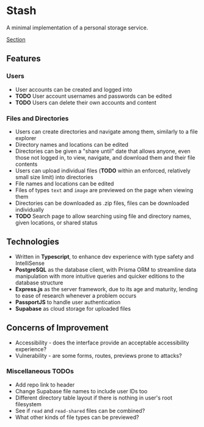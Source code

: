 # Stash
A minimal implementation of a personal storage service.

[Section](https://www.theodinproject.com/lessons/nodejs-file-uploader)

## Features
### Users
- User accounts can be created and logged into
- **TODO** User account usernames and passwords can be edited
- **TODO** Users can delete their own accounts and content
### Files and Directories
- Users can create directories and navigate among them, similarly to a file explorer
- Directory names and locations can be edited
- Directories can be given a "share until" date that allows anyone, even those not logged in, to view, navigate, and download them and their file contents
- Users can upload individual files (**TODO** within an enforced, relatively small size limit) into directories
- File names and locations can be edited
- Files of types `text` and `image` are previewed on the page when viewing them
- Directories can be downloaded as .zip files, files can be downloaded individually
- **TODO** Search page to allow searching using file and directory names, given locations, or shared status

## Technologies
- Written in **Typescript**, to enhance dev experience with type safety and IntelliSense
- **PostgreSQL** as the database client, with Prisma ORM to streamline data manipulation with more intuitive queries and quicker editions to the database structure
- **Express.js** as the server framework, due to its age and maturity, lending to ease of research whenever a problem occurs
- **PassportJS** to handle user authentication
- **Supabase** as cloud storage for uploaded files 

## Concerns of Improvement
- Accessibility - does the interface provide an acceptable accessibility experience?
- Vulnerability - are some forms, routes, previews prone to attacks?

### Miscellaneous TODOs
- Add repo link to header
- Change Supabase file names to include user IDs too
- Different directory table layout if there is nothing in user's root filesystem
- See if `read` and `read-shared` files can be combined?
- What other kinds of file types can be previewed?
